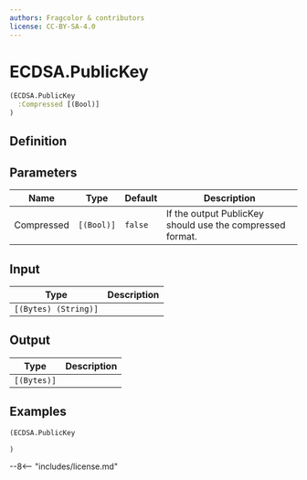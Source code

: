 ```yaml
---
authors: Fragcolor & contributors
license: CC-BY-SA-4.0
---
```



# ECDSA.PublicKey

```clojure
(ECDSA.PublicKey
  :Compressed [(Bool)]
)
```


## Definition




## Parameters

| Name | Type | Default | Description |
|------|------|---------|-------------|
| Compressed | `[(Bool)]` | `false` | If the output PublicKey should use the compressed format. |


## Input

| Type | Description |
|------|-------------|
| `[(Bytes) (String)]` |  |


## Output

| Type | Description |
|------|-------------|
| `[(Bytes)]` |  |


## Examples

```clojure
(ECDSA.PublicKey

)
```


--8<-- "includes/license.md"
